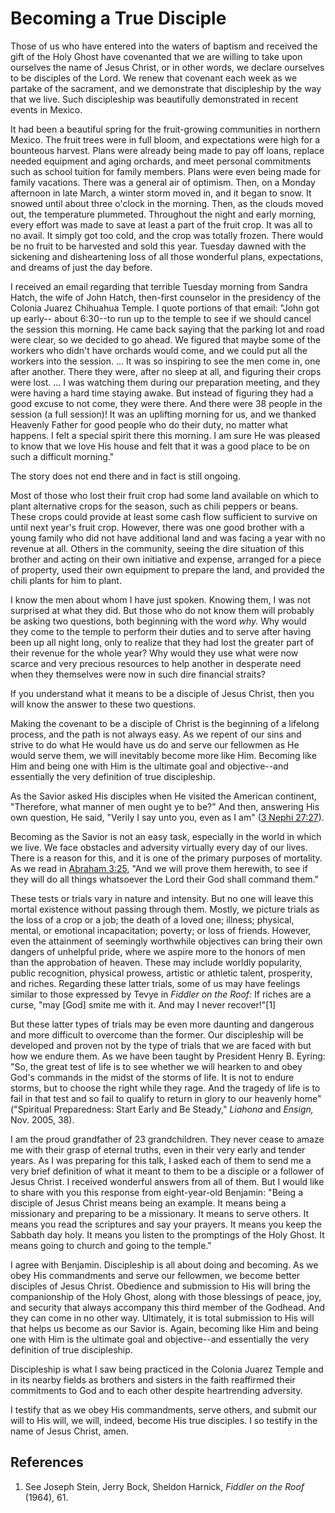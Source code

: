 # Becoming a True Disciple

Those of us who have entered into the waters of baptism and received the gift
of the Holy Ghost have covenanted that we are willing to take upon ourselves
the name of Jesus Christ, or in other words, we declare ourselves to be
disciples of the Lord. We renew that covenant each week as we partake of the
sacrament, and we demonstrate that discipleship by the way that we live. Such
discipleship was beautifully demonstrated in recent events in Mexico.

It had been a beautiful spring for the fruit-growing communities in northern
Mexico. The fruit trees were in full bloom, and expectations were high for a
bounteous harvest. Plans were already being made to pay off loans, replace
needed equipment and aging orchards, and meet personal commitments such as
school tuition for family members. Plans were even being made for family
vacations. There was a general air of optimism. Then, on a Monday afternoon in
late March, a winter storm moved in, and it began to snow. It snowed until
about three o'clock in the morning. Then, as the clouds moved out, the
temperature plummeted. Throughout the night and early morning, every effort
was made to save at least a part of the fruit crop. It was all to no avail. It
simply got too cold, and the crop was totally frozen. There would be no fruit
to be harvested and sold this year. Tuesday dawned with the sickening and
disheartening loss of all those wonderful plans, expectations, and dreams of
just the day before.

I received an email regarding that terrible Tuesday morning from Sandra Hatch,
the wife of John Hatch, then-first counselor in the presidency of the Colonia
Juarez Chihuahua Temple. I quote portions of that email: "John got up early--
about 6:30--to run up to the temple to see if we should cancel the session
this morning. He came back saying that the parking lot and road were clear, so
we decided to go ahead. We figured that maybe some of the workers who didn't
have orchards would come, and we could put all the workers into the session. ...
It was so inspiring to see the men come in, one after another. There they
were, after no sleep at all, and figuring their crops were lost. ... I was
watching them during our preparation meeting, and they were having a hard time
staying awake. But instead of figuring they had a good excuse to not come,
they were there. And there were 38 people in the session (a full session)! It
was an uplifting morning for us, and we thanked Heavenly Father for good
people who do their duty, no matter what happens. I felt a special spirit
there this morning. I am sure He was pleased to know that we love His house
and felt that it was a good place to be on such a difficult morning."

The story does not end there and in fact is still ongoing.

Most of those who lost their fruit crop had some land available on which to
plant alternative crops for the season, such as chili peppers or beans. These
crops could provide at least some cash flow sufficient to survive on until
next year's fruit crop. However, there was one good brother with a young
family who did not have additional land and was facing a year with no revenue
at all. Others in the community, seeing the dire situation of this brother and
acting on their own initiative and expense, arranged for a piece of property,
used their own equipment to prepare the land, and provided the chili plants
for him to plant.

I know the men about whom I have just spoken. Knowing them, I was not
surprised at what they did. But those who do not know them will probably be
asking two questions, both beginning with the word _why._ Why would they come
to the temple to perform their duties and to serve after having been up all
night long, only to realize that they had lost the greater part of their
revenue for the whole year? Why would they use what were now scarce and very
precious resources to help another in desperate need when they themselves were
now in such dire financial straits?

If you understand what it means to be a disciple of Jesus Christ, then you
will know the answer to these two questions.

Making the covenant to be a disciple of Christ is the beginning of a lifelong
process, and the path is not always easy. As we repent of our sins and strive
to do what He would have us do and serve our fellowmen as He would serve them,
we will inevitably become more like Him. Becoming like Him and being one with
Him is the ultimate goal and objective--and essentially the very definition of
true discipleship.

As the Savior asked His disciples when He visited the American continent,
"Therefore, what manner of men ought ye to be?" And then, answering His own
question, He said, "Verily I say unto you, even as I am" ([3 Nephi
27:27](https://www.lds.org/scriptures/bofm/3-ne/27.27?lang=eng#26)).

Becoming as the Savior is not an easy task, especially in the world in which
we live. We face obstacles and adversity virtually every day of our lives.
There is a reason for this, and it is one of the primary purposes of
mortality. As we read in [Abraham
3:25](https://www.lds.org/scriptures/pgp/abr/3.25?lang=eng#24), "And we will
prove them herewith, to see if they will do all things whatsoever the Lord
their God shall command them."

These tests or trials vary in nature and intensity. But no one will leave this
mortal existence without passing through them. Mostly, we picture trials as
the loss of a crop or a job; the death of a loved one; illness; physical,
mental, or emotional incapacitation; poverty; or loss of friends. However,
even the attainment of seemingly worthwhile objectives can bring their own
dangers of unhelpful pride, where we aspire more to the honors of men than the
approbation of heaven. These may include worldly popularity, public
recognition, physical prowess, artistic or athletic talent, prosperity, and
riches. Regarding these latter trials, some of us may have feelings similar to
those expressed by Tevye in _Fiddler on the Roof:_ If riches are a curse, "may
[God] smite me with it. And may I never recover!"[1]

But these latter types of trials may be even more daunting and dangerous and
more difficult to overcome than the former. Our discipleship will be developed
and proven not by the type of trials that we are faced with but how we endure
them. As we have been taught by President Henry B. Eyring: "So, the great test
of life is to see whether we will hearken to and obey God's commands in the
midst of the storms of life. It is not to endure storms, but to choose the
right while they rage. And the tragedy of life is to fail in that test and so
fail to qualify to return in glory to our heavenly home" ("Spiritual
Preparedness: Start Early and Be Steady," _Liahona_ and _Ensign,_ Nov. 2005,
38).

I am the proud grandfather of 23 grandchildren. They never cease to amaze me
with their grasp of eternal truths, even in their very early and tender years.
As I was preparing for this talk, I asked each of them to send me a very brief
definition of what it meant to them to be a disciple or a follower of Jesus
Christ. I received wonderful answers from all of them. But I would like to
share with you this response from eight-year-old Benjamin: "Being a disciple
of Jesus Christ means being an example. It means being a missionary and
preparing to be a missionary. It means to serve others. It means you read the
scriptures and say your prayers. It means you keep the Sabbath day holy. It
means you listen to the promptings of the Holy Ghost. It means going to church
and going to the temple."

I agree with Benjamin. Discipleship is all about doing and becoming. As we
obey His commandments and serve our fellowmen, we become better disciples of
Jesus Christ. Obedience and submission to His will bring the companionship of
the Holy Ghost, along with those blessings of peace, joy, and security that
always accompany this third member of the Godhead. And they can come in no
other way. Ultimately, it is total submission to His will that helps us become
as our Savior is. Again, becoming like Him and being one with Him is the
ultimate goal and objective--and essentially the very definition of true
discipleship.

Discipleship is what I saw being practiced in the Colonia Juarez Temple and in
its nearby fields as brothers and sisters in the faith reaffirmed their
commitments to God and to each other despite heartrending adversity.

I testify that as we obey His commandments, serve others, and submit our will
to His will, we will, indeed, become His true disciples. I so testify in the
name of Jesus Christ, amen.

## References

  1.  See Joseph Stein, Jerry Bock, Sheldon Harnick, _Fiddler on the Roof_ (1964), 61.

